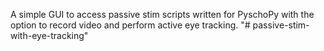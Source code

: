 A simple GUI to access passive stim scripts written for PyschoPy with the option to record video and perform active eye tracking. "# passive-stim-with-eye-tracking" 
